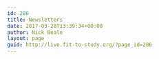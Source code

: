 ```yaml
---
id: 286
title: Newsletters
date: 2017-03-28T13:39:34+00:00
author: Nick Beale
layout: page
guid: http://live.fit-to-study.org/?page_id=286
---
```

